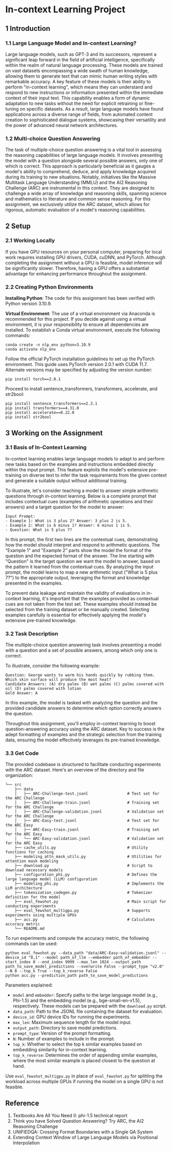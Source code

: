 # In-context Learning Project

## 1 Introduction

### 1.1 Large Language Model and In-context Learning?
Large language models, such as GPT-3 and its successors, represent a significant leap forward in the field of artificial intelligence, specifically within the realm of natural language processing. These models are trained on vast datasets encompassing a wide swath of human knowledge, allowing them to generate text that can mimic human writing styles with remarkable accuracy. A key feature of these models is their ability to perform "in-context learning", which means they can understand and respond to new instructions or information presented within the immediate context of their input text. This capability enables a form of dynamic adaptation to new tasks without the need for explicit retraining or fine-tuning on specific datasets. As a result, large language models have found applications across a diverse range of fields, from automated content creation to sophisticated dialogue systems, showcasing their versatility and the power of advanced neural network architectures.


### 1.2 Multi-choice Question Answering
The task of multiple-choice question answering is a vital tool in assessing the reasoning capabilities of large language models. It involves presenting the model with a question alongside several possible answers, only one of which is correct. This approach is particularly beneficial as it gauges a model's ability to comprehend, deduce, and apply knowledge acquired during its training to new situations. Notably, initiatives like the Massive Multitask Language Understanding (MMLU) and the AI2 Reasoning Challenge (ARC) are instrumental in this context. They are designed to challenge a wide array of knowledge and reasoning skills, spanning science and mathematics to literature and common sense reasoning. For this assignment, we exclusively utilize the ARC dataset, which allows for rigorous, automatic evaluation of a model's reasoning capabilities.


## 2 Setup


### 2.1 Working Locally

If you have GPU resources on your personal computer, preparing for local work requires installing GPU drivers, CUDA, cuDNN, and PyTorch. Although completing the assignment without a GPU is feasible, model inference will be significantly slower. Therefore, having a GPU offers a substantial advantage for enhancing performance throughout the assignment.

### 2.2 Creating Python Environments

**Installing Python**: The code for this assignment has been verified with Python version 3.10.9.

**Virtual Environment**: The use of a virtual environment via Anaconda is recommended for this project. If you decide against using a virtual environment, it is your responsibility to ensure all dependencies are installed. To establish a Conda virtual environment, execute the following commands:

    conda create -n nlp_env python=3.10.9
    conda activate nlp_env

Follow the official PyTorch installation guidelines to set up the PyTorch environment. This guide uses PyTorch version 2.0.1 with CUDA 11.7. Alternate versions may be specified by adjusting the version number:

    pip install torch==2.0.1

Proceed to install sentence_transformers, transformers, accelerate, and str2bool:

    pip install sentence_transformers==2.3.1
    pip install transformers==4.31.0
    pip install accelerate==0.22.0
    pip install str2bool


## 3 Working on the Assignment


### 3.1 Basis of In-Context Learning

In-context learning enables large language models to adapt to and perform new tasks based on the examples and instructions embedded directly within the input prompt. This feature exploits the model's extensive pre-training on diverse text to infer the task requirements from the given context and generate a suitable output without additional training.

To illustrate, let's consider teaching a model to answer simple arithmetic questions through in-context learning. Below is a complete prompt that includes contextual cues (examples of arithmetic operations and their answers) and a target question for the model to answer:

```
Input Prompt:
- Example 1: What is 3 plus 2? Answer: 3 plus 2 is 5.
- Example 2: What is 6 minus 1? Answer: 6 minus 1 is 5.
- Question: What is 5 plus 7?

```

In this prompt, the first two lines are the contextual cues, demonstrating how the model should interpret and respond to arithmetic questions. The "Example 1" and "Example 2" parts show the model the format of the question and the expected format of the answer. The line starting with "Question" is the target question we want the model to answer, based on the pattern it learned from the contextual cues. By analyzing the input prompt, the model learns to map a new arithmetic input ("What is 5 plus 7?") to the appropriate output, leveraging the format and knowledge presented in the examples.


To prevent data leakage and maintain the validity of evaluations in in-context learning, it's important that the examples provided as contextual cues are not taken from the test set. These examples should instead be selected from the training dataset or be manually created. Selecting examples carefully is essential for effectively applying the model's extensive pre-trained knowledge.

### 3.2 Task Description
The multiple-choice question answering task involves presenting a model with a question and a set of possible answers, among which only one is correct.

To illustrate, consider the following example:

    Question: George wants to warm his hands quickly by rubbing them. Which skin surface will produce the most heat?
    Candidate Answers: (A) dry palms (B) wet palms (C) palms covered with oil (D) palms covered with lotion
    Gold Answer: A

In this example, the model is tasked with analyzing the question and the provided candidate answers to determine which option correctly answers the question.

Throughout this assignment, you'll employ in-context learning to boost question-answering accuracy using the ARC dataset. Key to success is the adept formatting of examples and the strategic selection from the training data, ensuring the model effectively leverages its pre-trained knowledge. 


### 3.3 Get Code

The provided codebase is structured to facilitate conducting experiments with the ARC dataset. Here's an overview of the directory and file organization:

```
└── src
    ├── data
    │   ├── ARC-Challenge-test.jsonl                 # Test set for the ARC Challenge
    │   ├── ARC-Challenge-train.jsonl                # Training set for the ARC Challenge
    │   ├── ARC-Challenge-validation.jsonl           # Validation set for the ARC Challenge
    │   ├── ARC-Easy-test.jsonl                      # Test set for the ARC Easy
    │   ├── ARC-Easy-train.jsonl                     # Training set for the ARC Easy
    │   └── ARC-Easy-validation.jsonl                # Validation set for the ARC Easy
    ├── cache_utils.py                               # Utility functions for caching
    ├── modeling_attn_mask_utils.py                  # Utilities for attention mask modeling
    ├── download.py                                  # Script to download necessary models
    ├── configuration_phi.py                         # Defines the large language model (LLM) configuration
    ├── modeling_phi.py                              # Implements the LLM architecture
    ├── tokenization_codegen.py                      # Tokenizer definition for the model
    ├── eval_fewshot.py                              # Main script for conducting experiments
    ├── eval_fewshot_multigpu.py                     # Supports experiments using multiple GPUs
    ├── acc.py                                       # Calculates accuracy metric
    └── README.md                                    

```

To run experiments and compute the accuracy metric, the following commands can be used:

```
python eval_fewshot.py --data_path "data/ARC-Easy-validation.jsonl" --device_id "0,1" --model path_of_llm --embedder path_of_embedder --start_index 0 --end_index 9999 --max_len 1024 --output_path path_to_save_model_predictions --overwrite False --prompt_type "v2.0" --N 8 --top_k True --top_k_reverse False
python acc.py --prediction_path path_to_save_model_predictions
```

Parameters explained:
- `model` and `embedder`: Specify paths to the large language model (e.g., Phi-1.5) and the embedding model (e.g., bge-small-en-v1.5), respectively. These models can be prepared with the `download.py` script.
- `data_path`: Path to the JSONL file containing the dataset for evaluation.
- `device_id`: GPU device IDs for running the experiments.
- `max_len`: Maximum sequence length for the model input.
- `output_path`: Directory to save model predictions.
- `prompt_type`: Version of the prompt formatting.
- `N`: Number of examples to include in the prompt.
- `top_k`: Whether to select the top k similar examples based on embedding similarity for in-context learning.
- `top_k_reverse`: Determines the order of appending similar examples, where the most similar example is placed closest to the question at hand.

Use `eval_fewshot_multigpu.py` in place of `eval_fewshot.py` for splitting the workload across multiple GPUs if running the model on a single GPU is not feasible.


## Reference

1. Textbooks Are All You Need II: phi-1.5 technical report
2. Think you have Solved Question Answering? Try ARC, the AI2 Reasoning Challenge
3. UNIFIEDQA: Crossing Format Boundaries with a Single QA System
4. Extending Context Window of Large Language Models via Positional Interpolation

